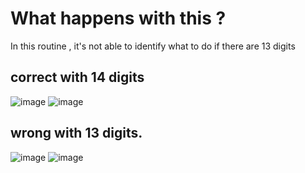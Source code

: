 # What happens with this ?

In this routine , it's not able to identify what to do if there are 13 digits

## correct with 14 digits
![image](https://user-images.githubusercontent.com/94862735/197753181-48cff38d-09d0-45af-a9f1-9db0be409f94.png)
![image](https://user-images.githubusercontent.com/94862735/197753210-0f6cf746-4cde-4ce3-bd5e-fdc6182bb4df.png)

## wrong with 13 digits.
![image](https://user-images.githubusercontent.com/94862735/197753453-f7a17a42-1dcd-468a-97e6-4d5ef4c2a3e9.png)
![image](https://user-images.githubusercontent.com/94862735/197753478-f456896e-3fcb-4085-96ac-aad54bc17ba4.png)






